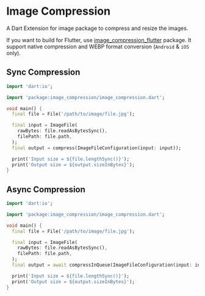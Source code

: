 # Image Compression

A Dart Extension for image package to compress and resize the images.

If you want to build for Flutter, use [image_compression_flutter](https://pub.dev/packages/image_compression_flutter) package. It support native compression and WEBP format conversion (`Android` & `iOS` only).

## Sync Compression

```dart
import 'dart:io';

import 'package:image_compression/image_compression.dart';

void main() {
  final file = File('/path/to/image/file.jpg');

  final input = ImageFile(
    rawBytes: file.readAsBytesSync(),
    filePath: file.path,
  );
  final output = compress(ImageFileConfiguration(input: input));

  print('Input size = ${file.lengthSync()}');
  print('Output size = ${output.sizeInBytes}');
}
```

## Async Compression

```dart
import 'dart:io';

import 'package:image_compression/image_compression.dart';

void main() {
  final file = File('/path/to/image/file.jpg');

  final input = ImageFile(
    rawBytes: file.readAsBytesSync(),
    filePath: file.path,
  );
  final output = await compressInQueue(ImageFileConfiguration(input: input));

  print('Input size = ${file.lengthSync()}');
  print('Output size = ${output.sizeInBytes}');
}
```
